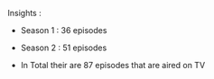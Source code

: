Insights :

* Season 1 : 36 episodes

* Season 2 : 51 episodes

* In Total their are 87 episodes that are aired on TV
  
